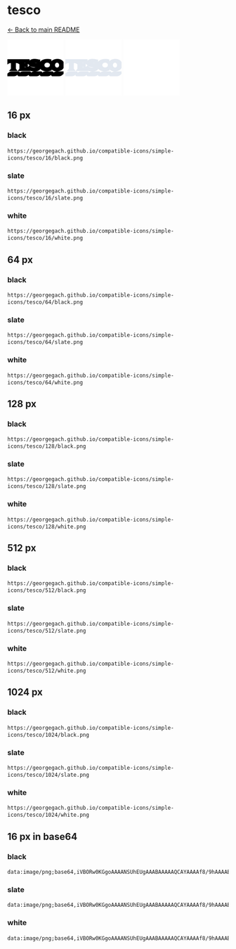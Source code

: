 # tesco

[← Back to main README](../../README.md)


<img src="./128/black.png" width="128" alt="tesco black icon" />
<img src="./128/slate.png" width="128" alt="tesco slate icon" />
<img src="./128/white.png" width="128" alt="tesco white icon" />

## 16 px

### black
```
https://georgegach.github.io/compatible-icons/simple-icons/tesco/16/black.png
```

### slate
```
https://georgegach.github.io/compatible-icons/simple-icons/tesco/16/slate.png
```

### white
```
https://georgegach.github.io/compatible-icons/simple-icons/tesco/16/white.png
```

## 64 px

### black
```
https://georgegach.github.io/compatible-icons/simple-icons/tesco/64/black.png
```

### slate
```
https://georgegach.github.io/compatible-icons/simple-icons/tesco/64/slate.png
```

### white
```
https://georgegach.github.io/compatible-icons/simple-icons/tesco/64/white.png
```

## 128 px

### black
```
https://georgegach.github.io/compatible-icons/simple-icons/tesco/128/black.png
```

### slate
```
https://georgegach.github.io/compatible-icons/simple-icons/tesco/128/slate.png
```

### white
```
https://georgegach.github.io/compatible-icons/simple-icons/tesco/128/white.png
```

## 512 px

### black
```
https://georgegach.github.io/compatible-icons/simple-icons/tesco/512/black.png
```

### slate
```
https://georgegach.github.io/compatible-icons/simple-icons/tesco/512/slate.png
```

### white
```
https://georgegach.github.io/compatible-icons/simple-icons/tesco/512/white.png
```

## 1024 px

### black
```
https://georgegach.github.io/compatible-icons/simple-icons/tesco/1024/black.png
```

### slate
```
https://georgegach.github.io/compatible-icons/simple-icons/tesco/1024/slate.png
```

### white
```
https://georgegach.github.io/compatible-icons/simple-icons/tesco/1024/white.png
```

## 16 px in base64

### black
```
data:image/png;base64,iVBORw0KGgoAAAANSUhEUgAAABAAAAAQCAYAAAAf8/9hAAAABmJLR0QA/wD/AP+gvaeTAAAAxUlEQVQ4je3RO0qDURQE4E//iKKlYGEXQqysFCyypoAbcDGChY3/AizSJCCIaZJOsLAS89DKtzGxmSKNhaTNNHM4w52Zw2WJhbGC4zD8oMjcxyFGaKGBGi5Rz3wGQ3xjHIMvzPAZnsbkDdd4xQsesleJeIISHzEbZj/BM9qo5mEHzegaSSvRS5tZjKZJPMd7Gt7OaRcFTrGDPTxhK+I91rGK7YSsYQODcLWCG3RxhYMId9jEbs55xH6S+zhKm/KPz1niP/gFdy092nhAdTIAAAAASUVORK5CYII=
```

### slate
```
data:image/png;base64,iVBORw0KGgoAAAANSUhEUgAAABAAAAAQCAYAAAAf8/9hAAAABmJLR0QA/wD/AP+gvaeTAAABE0lEQVQ4je3RPS6EYRiF4fs87zciFDJRCCKRDJ3Gb8EmlHZhF2p7UBOtQqshkVCaZlQTTBgKv+9zLEIhEdcWLvj3Y+r1H3chBBBBzaQAGF8VxaqT+5Kfp7WUzSA6teRJgxZrdafJPNBt/+lOoo01NG4bqqBl8yExAhgYgMdB14Ilg0HPQCvmpiZmbD5N7CMfCxIzEAxtvwKJKCguEnYsDZEvS7AHHm96dy8bgQqqy5gFScV4EvQuGAFewzpJ2A7oCndxrFd7y+JIvf7jqdAaogFuMPPglq0ewazSDegBqYFsI73bHgimjb6atM8jdKGvOHPjFeTRsLqSxhLPKMpD1tonWCLzLVSuLG1gKoXDX8r/W74BnjWHnYPcu2MAAAAASUVORK5CYII=
```

### white
```
data:image/png;base64,iVBORw0KGgoAAAANSUhEUgAAABAAAAAQCAYAAAAf8/9hAAAABmJLR0QA/wD/AP+gvaeTAAAA1UlEQVQ4je3RsS4DABDG8V+1FdGpIxaJ2EyIoU/iLbyF2TsYLCRWg9VCIpiExSbUUIm0RX0GNxgsYvVf7u67XHLfHf/8mUaSLTSqnqBZ+SXW8Ihj9LCEIyxXvttI8oAuBhUnaOMV0wie0MEVVkp7RnsK83jDDg7xUQMDDKtu4gybpZ9jGx1JeknGSQ6SXCR5yxejJB9JXpLsJRkmmSS5/tbbbyQ5xjpauMFiWbjDQun9il2Ma8M5vLdwWuudYBUzuMVs2evjvryP6rgbdauD3/3snx/5BBSQcFYHM0hoAAAAAElFTkSuQmCC
```

